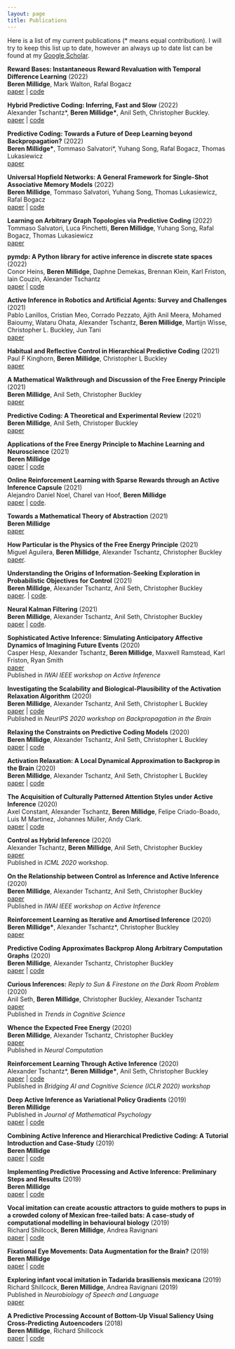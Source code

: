 ```yaml
---
layout: page
title: Publications
---
```


Here is a list of my current publications (* means equal contribution). I will try to keep this list up to date, however an always up to date list can be found at my [Google Scholar](https://scholar.google.com/citations?user=3GGkFTkAAAAJ&hl=en&oi=ao). 

**Reward Bases: Instantaneous Reward Revaluation with Temporal Difference Learning** (2022) <br /> **Beren Millidge**, Mark Walton, Rafal Bogacz <br /> [paper](https://www.biorxiv.org/content/10.1101/2022.04.14.488361v1) \| [code](https://github.com/BerenMillidge/Reward_Bases)

**Hybrid Predictive Coding: Inferring, Fast and Slow** (2022) <br /> Alexander Tschantz\*, **Beren Millidge\***, Anil Seth, Christopher Buckley. <br /> [paper](https://arxiv.org/abs/2204.02169) \| [code](https://github.com/alec-tschantz/pybrid) 

**Predictive Coding: Towards a Future of Deep Learning beyond Backpropagation?** (2022) <br /> **Beren Millidge\***, Tommaso Salvatori\*, Yuhang Song, Rafal Bogacz, Thomas Lukasiewicz <br /> [paper](https://arxiv.org/pdf/2202.09467.pdf)

**Universal Hopfield Networks: A General Framework for Single-Shot Associative Memory Models** (2022) <br /> **Beren Millidge**, Tommaso Salvatori, Yuhang Song, Thomas Lukasiewicz, Rafal Bogacz <br /> [paper](https://arxiv.org/abs/2202.04557) \| [code](https://github.com/BerenMillidge/Theory_Associative_Memory)

**Learning on Arbitrary Graph Topologies via Predictive Coding** (2022) <br /> Tommaso Salvatori, Luca Pinchetti, **Beren Millidge**, Yuhang Song, Rafal Bogacz, Thomas Lukasiewicz <br />[paper](https://arxiv.org/pdf/2201.13180.pdf)

**pymdp: A Python library for active inference in discrete state spaces** (2022) <br /> Conor Heins, **Beren Millidge**, Daphne Demekas, Brennan Klein, Karl Friston, Iain Couzin, Alexander Tschantz <br /> [paper](https://arxiv.org/abs/2201.03904) \| [code](https://github.com/infer-actively/pymdp)

**Active Inference in Robotics and Artificial Agents: Survey and Challenges** (2021) <br /> Pablo Lanillos, Cristian Meo, Corrado Pezzato, Ajith Anil Meera, Mohamed Baioumy, Wataru Ohata, Alexander Tschantz, **Beren Millidge**, Martijn Wisse, Christopher L. Buckley, Jun Tani <br /> [paper](https://arxiv.org/abs/2112.01871)

**Habitual and Reflective Control in Hierarchical Predictive Coding** (2021) <br /> Paul F Kinghorn, **Beren Millidge**, Christopher L Buckley <br /> [paper](https://arxiv.org/pdf/2109.00866.pdf)

**A Mathematical Walkthrough and Discussion of the Free Energy Principle** (2021) <br /> **Beren Millidge**, Anil Seth, Christopher Buckley <br /> [paper](https://arxiv.org/abs/2108.13343)

**Predictive Coding: A Theoretical and Experimental Review** (2021) <br /> **Beren Millidge**, Anil Seth, Christoper Buckley <br /> [paper](https://arxiv.org/abs/2107.12979)

**Applications of the Free Energy Principle to Machine Learning and Neuroscience** (2021) <br /> **Beren Millidge** <br /> [paper](https://arxiv.org/abs/2107.00140) \| [code](https://github.com/BerenMillidge/PhD_Thesis)

**Online Reinforcement Learning with Sparse Rewards through an Active Inference Capsule** (2021) <br /> Alejandro Daniel Noel, Charel van Hoof, **Beren Millidge** <br/> [paper](https://arxiv.org/pdf/2106.02390.pdf) \| [code](https://github.com/adanielnoel/Active-Inference-Capsule).

**Towards a Mathematical Theory of Abstraction** (2021) <br />**Beren Millidge** <br /> [paper](https://arxiv.org/pdf/2106.01826.pdf)

**How Particular is the Physics of the Free Energy Principle** (2021) <br /> Miguel Aguilera, **Beren Millidge**, Alexander Tschantz, Christopher Buckley <br /> [paper](https://arxiv.org/pdf/2105.11203.pdf).

**Understanding the Origins of Information-Seeking Exploration in Probabilistic Objectives for Control** (2021) <br /> **Beren Millidge**, Alexander Tschantz, Anil Seth, Christopher Buckley <br/> [paper](https://arxiv.org/pdf/2103.06859.pdf). \| [code](https://github.com/BerenMillidge/origins_information_seeking_exploration).

**Neural Kalman Filtering** (2021) <br /> **Beren Millidge**, Alexander Tschantz, Anil Seth, Christopher Buckley <br/> [paper](https://arxiv.org/pdf/2102.10021.pdf) \| [code](https://github.com/BerenMillidge/NeuralKalmanFiltering).

**Sophisticated Active Inference: Simulating Anticipatory Affective Dynamics of Imagining Future Events** (2020) <br /> Casper Hesp, Alexander Tschantz, **Beren Millidge**, Maxwell Ramstead, Karl Friston, Ryan Smith <br /> [paper](https://www.researchgate.net/profile/Casper_Hesp2/publication/344750468_Sophisticated_Affective_Inference_Simulating_Anticipatory_Affective_Dynamics_of_Imagining_Future_Events/links/5f8d9cf7458515b7cf8b7aff/Sophisticated-Affective-Inference-Simulating-Anticipatory-Affective-Dynamics-of-Imagining-Future-Events.pdf) <br />
Published in *IWAI IEEE workshop on Active Inference*

**Investigating the Scalability and Biological-Plausibility of the Activation Relaxation Algorithm** (2020) <br/> **Beren Millidge**, Alexander Tschantz, Anil Seth, Christopher L Buckley <br/> [paper](https://arxiv.org/abs/2010.06219.pdf) \| [code](https://github.com/BerenMillidge/Dynamical-Activation-Relaxation) <br />
Published in *NeurIPS 2020 workshop on Backpropagation in the Brain*

**Relaxing the Constraints on Predictive Coding Models** (2020) <br/> **Beren Millidge**, Alexander Tschantz, Anil Seth, Christopher L Buckley <br/> [paper](https://arxiv.org/pdf/2010.01047.pdf) \| [code](https://github.com/BerenMillidge/RelaxedPredictiveCoding)

**Activation Relaxation: A Local Dynamical Approximation to Backprop in the Brain** (2020)    <br/> **Beren Millidge**, Alexander Tschantz, Anil Seth, Christopher L Buckley <br/> [paper](https://arxiv.org/abs/2009.05359) \|  [code](https://github.com/BerenMillidge/ActivationRelaxation)

**The Acquisition of Culturally Patterned Attention Styles under Active Inference** (2020) <br/> Axel Constant, Alexander Tschantz, **Beren Millidge**, Felipe Criado-Boado, Luis M Martinez, Johannes Müller, Andy Clark. <br/> [paper](https://psyarxiv.com/rchaf/) \|  [code](https://github.com/BerenMillidge/MaterialCulture)

**Control as Hybrid Inference** (2020) <br/> Alexander Tschantz, **Beren Millidge**, Anil Seth, Christopher Buckley <br/> [paper](https://arxiv.org/pdf/2007.05838.pdf) <br/>
Published in *ICML 2020* workshop.

**On the Relationship between Control as Inference and Active Inference** (2020) <br/> **Beren Millidge**, Alexander Tschantz, Anil Seth, Christopher Buckley <br/> [paper](https://arxiv.org/pdf/2006.12964.pdf) <br/>
Published in *IWAI IEEE workshop on Active Inference*

**Reinforcement Learning as Iterative and Amortised Inference** (2020) <br/> **Beren Millidge\***, Alexander Tschantz*, Christopher Buckley <br/> [paper](https://arxiv.org/abs/2006.10524)

**Predictive Coding Approximates Backprop Along Arbitrary Computation Graphs** (2020) <br/> **Beren Millidge**, Alexander Tschantz, Christopher Buckley <br/>
[paper](https://arxiv.org/abs/2006.04182) \|  [code](https://github.com/BerenMillidge/PredictiveCodingBackprop)


**Curious Inferences:** *Reply to Sun & Firestone on the Dark Room Problem* (2020) <br/>
Anil Seth, **Beren Millidge**, Christopher Buckley, Alexander Tschantz <br/>
[paper](https://psyarxiv.com/w8y9p/) <br/>
Published in *Trends in Cognitive Science*  

**Whence the Expected Free Energy** (2020) <br/>
**Beren Millidge**, Alexander Tschantz, Christopher Buckley <br/>
[paper](https://arxiv.org/abs/2004.08128) <br/>
Published in *Neural Computation*

**Reinforcement Learning Through Active Inference** (2020) <br/>
Alexander Tschantz\*, **Beren Millidge\***, Anil Seth, Christopher Buckley <br/> 
[paper](https://arxiv.org/abs/2002.12636)  \|  [code](https://github.com/alec-tschantz/rl-inference)  <br/>
Published in *Bridging AI and Cognitive Science (ICLR 2020) workshop*

**Deep Active Inference as Variational Policy Gradients** (2019) <br/>
**Beren Millidge** <br/>
Published in *Journal of Mathematical Psychology*  <br/>
[paper](https://arxiv.org/pdf/1907.03876.pdf) \| [code](https://github.com/BerenMillidge/DeepActiveInference)

**Combining Active Inference and Hierarchical Predictive Coding: A Tutorial Introduction and Case-Study** (2019) <br/>
**Beren Millidge** <br/>
[paper](https://psyarxiv.com/kf6wc/) \|  [code](https://github.com/BerenMillidge/Combining-Active-Inference-Paper-Code)

**Implementing Predictive Processing and Active Inference: Preliminary Steps and Results** (2019) <br/>
**Beren Millidge** <br/>
[paper](https://psyarxiv.com/4hb58/) \| [code](https://github.com/BerenMillidge/Implementing_Predictive_Processing)

**Vocal imitation can create acoustic attractors to guide mothers to pups in a crowded colony of Mexican free-tailed bats: A case-study of computational modelling in behavioural biology** (2019) <br/>
Richard Shillcock, **Beren Millidge**, Andrea Ravignani <br/>
[paper](https://psyarxiv.com/9y652/) \| [code](https://github.com/BerenMillidge/Vocal_Learning)

**Fixational Eye Movements: Data Augmentation for the Brain?** (2019) <br/>
**Beren Millidge** <br/>
[paper](https://www.researchgate.net/publication/331909056_Fixational_Eye_Movements_Data_Augmentation_for_the_Brain)  \|  [code](https://github.com/BerenMillidge/RetinalStabilisation)   

**Exploring infant vocal imitation in Tadarida brasiliensis mexicana** (2019) <br>
Richard Shillcock, **Beren Millidge**, Andrea Ravignani (2019) <br/>
Published in *Neurobiology of Speech and Language* <br/>
[paper](https://elibrary.ru/item.asp?id=39139444)

**A Predictive Processing Account of Bottom-Up Visual Saliency Using Cross-Predicting Autoencoders** (2018) <br/>
**Beren Millidge**, Richard Shillcock <br/>
[paper](https://psyarxiv.com/csmeb/)  \|  [code](https://github.com/BerenMillidge/Saliency)

